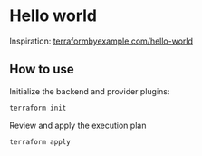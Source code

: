 # Hello world

Inspiration: [terraformbyexample.com/hello-world](https://www.terraformbyexample.com/hello-world/)

## How to use

Initialize the backend and provider plugins:

```bash
terraform init
```

Review and apply the execution plan

```bash
terraform apply
```
